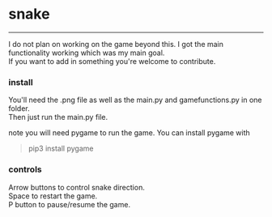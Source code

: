 # snake
***
I do not plan on working on the game beyond this. I got the main functionality working which was my main goal.
<br>If you want to add in something you're welcome to contribute.
### install
You'll need the .png file as well as the main.py and gamefunctions.py in one folder.
<br>Then just run the main.py file.

note you will need pygame to run the game. You can install pygame with
> pip3 install pygame
### controls
Arrow buttons to control snake direction.
<br>Space to restart the game.
<br>P button to pause/resume the game.
